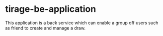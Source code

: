 # tirage-be-application
This application is a back service which can enable a group off users such as friend to create and manage a draw.
